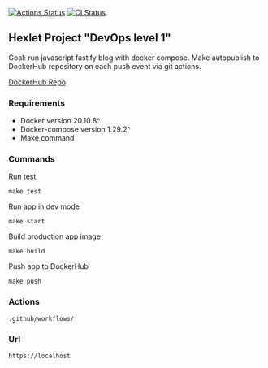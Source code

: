 [![Actions Status](https://github.com/jeks0n/devops-for-programmers-project-lvl1/workflows/hexlet-check/badge.svg)](https://github.com/jeks0n/devops-for-programmers-project-lvl1/actions)
[![CI Status](https://github.com/jeks0n/devops-for-programmers-project-lvl1/actions/workflows/push.yml/badge.svg)](https://github.com/jeks0n/devops-for-programmers-project-lvl1/actions/workflows/push.yml)

## Hexlet Project "DevOps level 1"
Goal: run javascript fastify blog with docker compose.
Make autopublish to DockerHub repository on each push event via git actions.

[DockerHub Repo](https://hub.docker.com/repository/docker/jeks0n/devops-for-programmers-project-lvl1)  

### Requirements
* Docker version 20.10.8^
* Docker-compose version 1.29.2^
* Make command

### Commands
Run test

`make test`

Run app in dev mode

`make start`

Build production app image

`make build`

Push app to DockerHub

`make push`

### Actions
    .github/workflows/

### Url
    https://localhost
